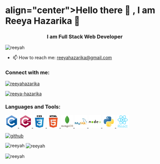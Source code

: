 <h1> align="center">Hello there 👋 , I am Reeya Hazarika 👩</h1>
<h3 align="center">I am Full Stack Web Developer</h3>

<p align="left"> <img src="https://komarev.com/ghpvc/?username=reeyah&label=Views&color=0e75b6&style=flat" alt="reeyah" /> </p>

<!-- 🔭 I’m currently working on  -->

<!-- 🌱 I’m currently learning Machine Learning
<!-- 👯 I’m looking to collaborate on ...
<!-- 🤔 I’m looking for help with ...
<!-- 💬 Ask me about -->

- 📫 How to reach me: reeyahazarika@gmail.com
  <!-- 😄 Pronouns: she/her -->
  <!-- ⚡ Fun fact: ... -->

<h3 align="left">Connect with me:</h3>
<p align="left"> <a href="https://twitter.com/reeyahazarika" target="blank"><img src="https://img.shields.io/twitter/follow/reeyahazarika?logo=twitter&style=for-the-badge" alt="reeyahazarika" /></a> </p>
<p align="left"><a href="https://linkedin.com/in/reeya-hazarika" target="blank"><img align="center" src="https://raw.githubusercontent.com/rahuldkjain/github-profile-readme-generator/master/src/images/icons/Social/linked-in-alt.svg" alt="reeya-hazarika" height="30" width="40" /></a></p>

<h3 align="left">Languages and Tools:</h3>
<p align="left"> <a href="https://www.cprogramming.com/" target="_blank" rel="noreferrer"> <img src="https://raw.githubusercontent.com/devicons/devicon/master/icons/c/c-original.svg" alt="c" width="40" height="40"/> </a> <a href="https://www.w3schools.com/cpp/" target="_blank" rel="noreferrer"> <img src="https://raw.githubusercontent.com/devicons/devicon/master/icons/cplusplus/cplusplus-original.svg" alt="cplusplus" width="40" height="40"/> </a> <a href="https://www.w3schools.com/css/" target="_blank" rel="noreferrer"> <img src="https://raw.githubusercontent.com/devicons/devicon/master/icons/css3/css3-original-wordmark.svg" alt="css3" width="40" height="40"/> </a> <a href="https://www.w3.org/html/" target="_blank" rel="noreferrer"> <img src="https://raw.githubusercontent.com/devicons/devicon/master/icons/html5/html5-original-wordmark.svg" alt="html5" width="40" height="40"/> </a> <a href="https://www.mongodb.com/" target="_blank" rel="noreferrer"> <img src="https://raw.githubusercontent.com/devicons/devicon/master/icons/mongodb/mongodb-original-wordmark.svg" alt="mongodb" width="40" height="40"/> </a> <a href="https://www.mysql.com/" target="_blank" rel="noreferrer"> <img src="https://raw.githubusercontent.com/devicons/devicon/master/icons/mysql/mysql-original-wordmark.svg" alt="mysql" width="40" height="40"/> </a> <a href="https://nodejs.org" target="_blank" rel="noreferrer"> <img src="https://raw.githubusercontent.com/devicons/devicon/master/icons/nodejs/nodejs-original-wordmark.svg" alt="nodejs" width="40" height="40"/> </a> <a href="https://www.python.org" target="_blank" rel="noreferrer"> <img src="https://raw.githubusercontent.com/devicons/devicon/master/icons/python/python-original.svg" alt="python" width="40" height="40"/> </a> <a href="https://reactjs.org/" target="_blank" rel="noreferrer"> <img src="https://raw.githubusercontent.com/devicons/devicon/master/icons/react/react-original-wordmark.svg" alt="react" width="40" height="40"/> </a> </p>

[<img src='https://cdn.jsdelivr.net/npm/simple-icons@3.0.1/icons/github.svg' alt='github' height='40'>](https://github.com/reeyah)

<p><img align="left" src="https://github-readme-stats.vercel.app/api/top-langs?username=reeyah&show_icons=true&locale=en&layout=compact" alt="reeyah" /></p>

<p>&nbsp;<img align="center" src="https://github-readme-stats.vercel.app/api?username=reeyah&show_icons=true&locale=en" alt="reeyah" /></p>

<p><img align="center" src="https://github-readme-streak-stats.herokuapp.com/?user=reeyah&" alt="reeyah" /></p>
